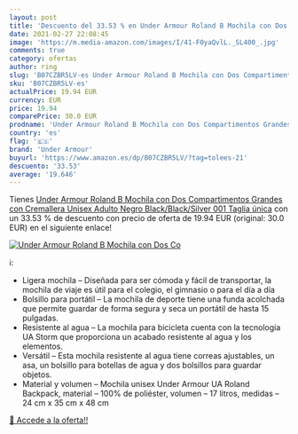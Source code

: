 ```yaml
---
layout: post
title: 'Descuento del 33.53 % en Under Armour Roland B Mochila con Dos Co'
date: 2021-02-27 22:08:45
image: 'https://m.media-amazon.com/images/I/41-F0yaQvlL._SL400_.jpg'
comments: true
category: ofertas
author: ring
slug: 'B07CZBR5LV-es Under Armour Roland B Mochila con Dos Compartimentos...'
sku: 'B07CZBR5LV-es'
actualPrice: 19.94 EUR
currency: EUR
price: 19.94
comparePrice: 30.0 EUR
prodname: 'Under Armour Roland B Mochila con Dos Compartimentos Grandes con Cremallera  Unisex Adulto  Negro  Black/Black/Silver  001   Taglia única'
country: 'es'
flag: '🇪🇸'
brand: 'Under Armour'
buyurl: 'https://www.amazon.es/dp/B07CZBR5LV/?tag=tolees-21'
descuento: '33.53'
average: '19.646'
---
```


Tienes [Under Armour Roland B Mochila con Dos Compartimentos Grandes con Cremallera  Unisex Adulto  Negro  Black/Black/Silver  001   Taglia única](https://www.amazon.es/dp/B07CZBR5LV/?tag=tolees-21) con un 33.53 % de descuento con precio de oferta de 19.94 EUR (original: 30.0 EUR) en el siguiente enlace!

[![Under Armour Roland B Mochila con Dos Co](https://m.media-amazon.com/images/I/41-F0yaQvlL._SL400_.jpg)](https://www.amazon.es/dp/B07CZBR5LV/?tag=tolees-21)

ℹ️:

- Ligera mochila – Diseñada para ser cómoda y fácil de transportar, la mochila de viaje es útil para el colegio, el gimnasio o para el día a día
- Bolsillo para portátil – La mochila de deporte tiene una funda acolchada que permite guardar de forma segura y seca un portátil de hasta 15 pulgadas.
- Resistente al agua – La mochila para bicicleta cuenta con la tecnología UA Storm que proporciona un acabado resistente al agua y los elementos.
- Versátil – Esta mochila resistente al agua tiene correas ajustables, un asa, un bolsillo para botellas de agua y dos bolsillos para guardar objetos.
- Material y volumen – Mochila unisex Under Armour UA Roland Backpack, material – 100% de poliéster, volumen – 17 litros, medidas – 24 cm x 35 cm x 48 cm

[🛒 Accede a la oferta!!](https://www.amazon.es/dp/B07CZBR5LV/?tag=tolees-21)

